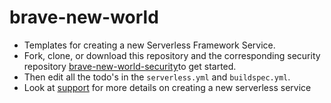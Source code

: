 # brave-new-world
- Templates for creating a new Serverless Framework Service.
- Fork, clone, or download this repository and the corresponding security repository [brave-new-world-security](https://github.com/pariveda-serverless/brave-new-world-security)to get started.
- Then edit all the todo's in the `serverless.yml` and `buildspec.yml`.
- Look at [support](https://github.com/pariveda-serverless/support/tree/master/create-new-service) for more details on creating a new serverless service

